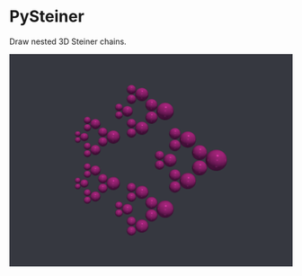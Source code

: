 # PySteiner

Draw nested 3D Steiner chains.

![](https://github.com/stla/PySteiner/raw/main/examples/Steiner_5-4-3.gif)


